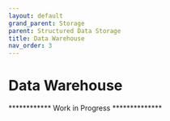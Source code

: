 ```yaml
---
layout: default
grand_parent: Storage
parent: Structured Data Storage
title: Data Warehouse
nav_order: 3
---
```



# Data Warehouse

************ Work in Progress **************